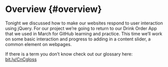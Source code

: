 # Overview {#overview}

Tonight we discussed how to make our websites respond to user interaction using jQuery. For our project we’re going to return to our Drink Order App that we used in March for GitHub learning and practice.  This time we’ll work on some basic interaction and progress to adding in a content slider, a common element on webpages.

If there is a term you don’t know check out our glossary here: [bit.ly/CnCgloss](https://www.google.com/url?q=http://bit.ly/CnCgloss&sa=D&ust=1478465001093000&usg=AFQjCNH4Za413YBJlXp5qxRJGnaw4feUQg)